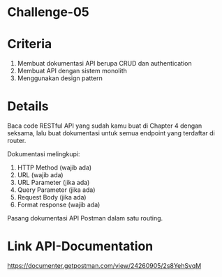 
# Challenge-05

# Criteria 

1. Membuat dokumentasi API berupa CRUD dan authentication
2. Membuat API dengan sistem monolith
3. Menggunakan design pattern

# Details

Baca code RESTful API yang sudah kamu buat
di Chapter 4 dengan seksama, lalu buat
dokumentasi untuk semua endpoint yang
terdaftar di router.

Dokumentasi melingkupi:
1. HTTP Method (wajib ada)
2. URL (wajib ada)
3. URL Parameter (jika ada)
4. Query Parameter (jika ada)
5. Request Body (jika ada)
6. Format response (wajib ada)

Pasang dokumentasi API Postman dalam satu
routing.

# Link API-Documentation

https://documenter.getpostman.com/view/24260905/2s8YehSvqM


